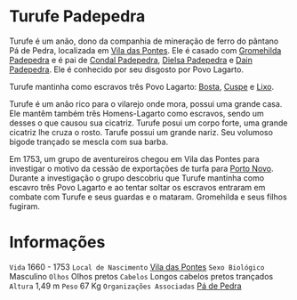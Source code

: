 <!-- TITLE: Turufe Padepedra -->
<!-- SUBTITLE: Visão geral sobre Turufe Padepedra -->

# Turufe Padepedra
Turufe é um anão, dono da companhia de mineração de ferro do pântano Pá de Pedra, localizada em [Vila das Pontes](http://localhost/lugares/plano-material/drafeon/sudeste-de-drafeon/vila-das-pontes#vila-das-pontes). Ele é casado com [Gromehilda Padepedra](http://localhost/individuos/gromehilda-padepedra#gromehilda-padepedra) e é pai de [Condal Padepedra](http://localhost/individuos/condal-padepedra#condal-padepedra), [Dielsa Padepedra](http://localhost/individuos/dielsa-padepedra#dielsa-padepedra) e [Dain Padepedra](http://localhost/individuos/dain-padepedra#dain-padepedra). Ele é conhecido por seu disgosto por Povo Lagarto.

Turufe mantinha como escravos três Povo Lagarto: [Bosta](http://localhost/individuos/bosta#bosta), [Cuspe](http://localhost/individuos/cuspe#cuspe) e [Lixo](http://localhost/individuos/lixo#lixo).

Turufe é um anão rico para o vilarejo onde mora, possui uma grande casa. Ele mantêm também três Homens-Lagarto como escravos, sendo um desses o que causou sua cicatriz. Turufe posui um corpo forte, uma grande cicatriz lhe cruza o rosto. Tarufe possui um grande nariz. Seu volumoso bigode trançado se mescla com sua barba.

Em 1753, um grupo de aventureiros chegou em Vila das Pontes para investigar o motivo da cessão de exportações de turfa para [Porto Novo](http://localhost/lugares/plano-material/drafeon/sudeste-de-drafeon/porto-novo#porto-novo). Durante a investigação o grupo descobriu que Turufe mantinha como escavro três Povo Lagarto e ao tentar soltar os escravos entraram em combate com Turufe e seus guardas e o mataram. Gromehilda e seus filhos fugiram.

# Informações
`Vida` 1660 - 1753 
`Local de Nascimento` [Vila das Pontes](http://localhost/lugares/plano-material/drafeon/sudeste-de-drafeon/vila-das-pontes#vila-das-pontes)
`Sexo Biológico` Masculino
`Olhos` Olhos pretos
`Cabelos` Longos cabelos pretos trançados
`Altura` 1,49 m
`Peso` 67 Kg
`Organizações Associadas` [Pá de Pedra](http://localhost/faccoes/faccoes-independentes/pa-de-pedra#pa-de-pedra)

